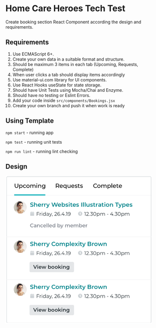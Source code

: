 # Home Care Heroes Tech Test

Create booking section React Component according the design and requirements.

## Requirements

1. Use ECMAScript 6+.
2. Create your own data in a suitable format and structure.
3. Should be maximum 3 items in each tab (Upcoming, Requests, Complete)
4. When user clicks a tab should display items accordingly
5. Use material-ui.com library for UI components.
6. Use React Hooks useState for state storage.
7. Should have Unit Tests using Mocha/Chai and Enzyme.
8. Should have no testing or Eslint Errors.
9. Add your code inside `src/components/Bookings.jsx`
10. Create your own branch and push it when work is ready

## Using Template

`npm start` - running app

`npm test` - running unit tests

`npm run lint` - running lint checking

## Design

![Design](design.png)
